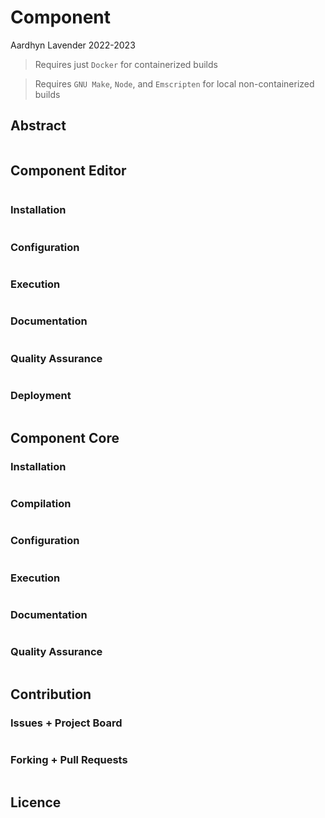 # Component

Aardhyn Lavender 2022-2023

> Requires just `Docker` for containerized builds

> Requires `GNU Make`, `Node`, and `Emscripten` for local non-containerized builds

## Abstract

```

```

## **Component** Editor

```

```

### Installation

```

```

### Configuration

```

```

### Execution

```

```

### Documentation

```

```

### Quality Assurance

```

```

### Deployment

```

```

## **Component** Core

### Installation

```

```

### Compilation

```

```

### Configuration

```

```

### Execution

```

```

### Documentation

```

```

### Quality Assurance

```

```

## Contribution

### Issues + Project Board

```

```

### Forking + Pull Requests

```

```

## Licence

```

```
